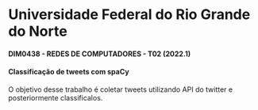# Universidade Federal do Rio Grande do Norte
#### DIM0438 - REDES DE COMPUTADORES - T02 (2022.1)
#### Classificação de tweets com spaCy

O objetivo desse trabalho é coletar tweets utilizando API do twitter e posteriormente classificalos. 
